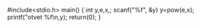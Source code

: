 #include<stdio.h>
main()
{
int y,e,x,;
scanf("%f", &y)
y=pow(e,x);
printf("otvet %f\n,y);
return(0);
}

